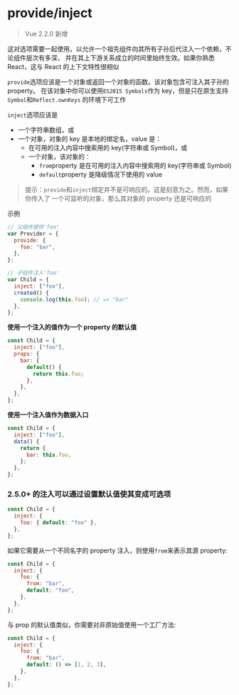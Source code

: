 # provide/inject

> Vue 2.2.0 新增

这对选项需要一起使用，以允许一个祖先组件向其所有子孙后代注入一个依赖，不论组件层次有多深，
并在其上下游关系成立的时间里始终生效。如果你熟悉 React，这与 React 的上下文特性很相似

`provide`选项应该是一个对象或返回一个对象的函数。该对象包含可注入其子孙的 property。
在该对象中你可以使用`ES2015 Symbols`作为 key，但是只在原生支持`Symbol`和`Reflect.ownKeys`
的环境下可工作

`inject`选项应该是

- 一个字符串数组，或
- 一个对象，对象的 key 是本地的绑定名，value 是：
  - 在可用的注入内容中搜索用的 key(字符串或 Symbol)，或
  - 一个对象，该对象的：
    - `from`property 是在可用的注入内容中搜索用的 key(字符串或 Symbol)
    - `default`property 是降级情况下使用的 value

> 提示：`provide`和`inject`绑定并不是可响应的。这是刻意为之。然而，如果你传入了
> 一个可监听的对象，那么其对象的 property 还是可响应的

示例

```js
// 父组件提供'foo'
var Provider = {
  provide: {
    foo: "bar",
  },
};

// 子组件注入'foo'
var Child = {
  inject: ["foo"],
  created() {
    console.log(this.foo); // => "bar"
  },
};
```

**使用一个注入的值作为一个 property 的默认值**

```js
const Child = {
  inject: ["foo"],
  props: {
    bar: {
      default() {
        return this.foo;
      },
    },
  },
};
```

**使用一个注入值作为数据入口**

```js
const Child = {
  inject: ["foo"],
  data() {
    return {
      bar: this.foo,
    };
  },
};
```

### 2.5.0+ 的注入可以通过设置默认值使其变成可选项

```js
const Child = {
  inject: {
    foo: { default: "foo" },
  },
};
```

如果它需要从一个不同名字的 property 注入，则使用`from`来表示其源 property:

```js
const Child = {
  inject: {
    foo: {
      from: "bar",
      default: "foo",
    },
  },
};
```

与 prop 的默认值类似，你需要对非原始值使用一个工厂方法:

```js
const Child = {
  inject: {
    foo: {
      from: "bar",
      default: () => [1, 2, 3],
    },
  },
};
```
